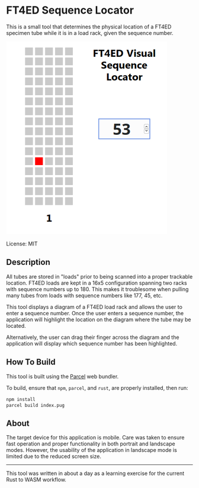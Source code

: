 # FT4ED Sequence Locator

This is a small tool that determines the physical location of a FT4ED specimen tube while it is in a load rack, given the sequence number.

![screenshot](screenshot.png)

License: MIT

## Description

All tubes are stored in "loads" prior to being scanned into a proper trackable location.
FT4ED loads are kept in a 16x5 configuration spanning two racks with sequence numbers up to 180.
This makes it troublesome when pulling many tubes from loads with sequence numbers like 177, 45, etc.

This tool displays a diagram of a FT4ED load rack and allows the user to enter a sequence number.
Once the user enters a sequence number, the application will highlight the location on the diagram where the tube may be located.

Alternatively, the user can drag their finger across the diagram and the application will display which sequence number has been highlighted.

## How To Build

This tool is built using the [Parcel](https://parceljs.org/) web bundler.

To build, ensure that `npm`, `parcel`, and `rust`, are properly installed, then run:

```
npm install
parcel build index.pug
```

## About

The target device for this application is mobile.
Care was taken to ensure fast operation and proper functionality in both portrait and landscape modes.
However, the usability of the application in landscape mode is limited due to the reduced screen size.

---

This tool was written in about a day as a learning exercise for the current Rust to WASM workflow.

